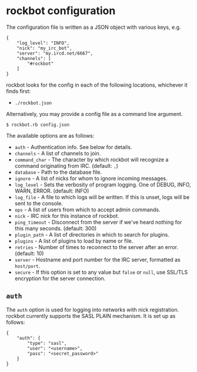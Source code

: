 rockbot configuration
=====================

The configuration file is written as a JSON object with various keys, e.g.

    {
        "log_level": "INFO",
        "nick": "my_irc_bot",
        "server": "my.ircd.net/6667",
        "channels": [
            "#rockbot"
        ]
    }

rockbot looks for the config in each of the following locations, whichever it
finds first:

- `./rockbot.json`

Alternatively, you may provide a config file as a command line argument.

    $ rockbot.rb config.json

The available options are as follows:

- `auth` - Authentication info. See below for details.
- `channels` - A list of channels to join.
- `command_char` - The character by which rockbot will recognize a command
  originating from IRC. (default: `,`)
- `database` - Path to the database file.
- `ignore` - A list of nicks for whom to ignore incoming messages.
- `log_level` - Sets the verbosity of program logging. One of DEBUG, INFO,
  WARN, ERROR. (default: INFO)
- `log_file` - A file to which logs will be written. If this is unset, logs
  will be sent to the console.
- `ops` - A list of users from which to accept admin commands.
- `nick` - IRC nick for this instance of rockbot.
- `ping_timeout` - Disconnect from the server if we've heard nothing for this
  many seconds. (default: 300)
- `plugin_path` - A list of directories in which to search for plugins.
- `plugins` - A list of plugins to load by name or file.
- `retries` - Number of times to reconnect to the server after an error.
  (default: 10)
- `server` - Hostname and port number for the IRC server, formatted as
  `host/port`.
- `secure` - If this option is set to any value but `false` or `null`, use
  SSL/TLS encryption for the server connection.

`auth`
------

The `auth` option is used for logging into networks with nick
registration. rockbot currently supports the SASL PLAIN mechanism. It is set up
as follows:

    {
        "auth": {
            "type": "sasl",
            "user": "<username>",
            "pass": "<secret_password>"
        }
    }
